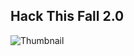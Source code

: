 ## Hack This Fall 2.0
![Thumbnail](https://user-images.githubusercontent.com/87236107/138438954-cda35091-a287-4465-ac39-490ed36ea4d5.png)
